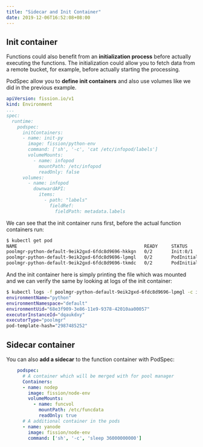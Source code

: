```yaml
---
title: "Sidecar and Init Container"
date: 2019-12-06T16:52:08+08:00
---
```


## Init container

Functions could also benefit from an **initialization process** before actually executing the functions.
The initialization could allow you to fetch data from a remote bucket, for example, before actually starting the processing.

PodSpec allow you to **define init containers** and also use volumes like we did in the previous example.

```yaml
apiVersion: fission.io/v1
kind: Environment
...
spec:
  runtime:
    podspec:
      initContainers:
      - name: init-py
        image: fission/python-env
        command: ['sh', '-c', 'cat /etc/infopod/labels']
        volumeMounts:
          - name: infopod
            mountPath: /etc/infopod
            readOnly: false
      volumes:
        - name: infopod
          downwardAPI:
            items:
              - path: "labels"
                fieldRef:
                  fieldPath: metadata.labels
```

We can see that the init container runs first, before the actual function containers run:

```bash
$ kubectl get pod
NAME                                               READY     STATUS            RESTARTS   AGE
poolmgr-python-default-9eik2gxd-6fdc8d9696-hkkgn   0/2       Init:0/1          0          10s
poolmgr-python-default-9eik2gxd-6fdc8d9696-lpmgl   0/2       PodInitializing   0          10s
poolmgr-python-default-9eik2gxd-6fdc8d9696-tkmdc   0/2       PodInitializing   0          10s
```

And the init container here is simply printing the file which was mounted and we can verify the same by looking at logs of the init container:

```bash
$ kubectl logs -f poolmgr-python-default-9eik2gxd-6fdc8d9696-lpmgl -c init-py
environmentName="python"
environmentNamespace="default"
environmentUid="68e3f909-3e86-11e9-9378-42010aa00057"
executorInstanceId="dqaukdxy"
executorType="poolmgr"
pod-template-hash="2987485252"
```

## Sidecar container

You can also **add a sidecar** to the function container with PodSpec:

```yaml
    podspec:
      # A container which will be merged with for pool manager
      Containers:
      - name: nodep
        image: fission/node-env
        volumeMounts:
          - name: funcvol
            mountPath: /etc/funcdata
            readOnly: true
      # A additional container in the pods
      - name: yanode
        image: fission/node-env
        command: ['sh', '-c', 'sleep 36000000000']
```
